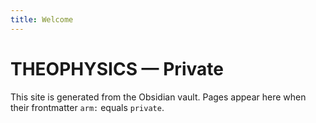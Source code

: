 ```yaml
---
title: Welcome
---
```

# THEOPHYSICS — Private

This site is generated from the Obsidian vault. Pages appear here when their frontmatter `arm:` equals `private`.
